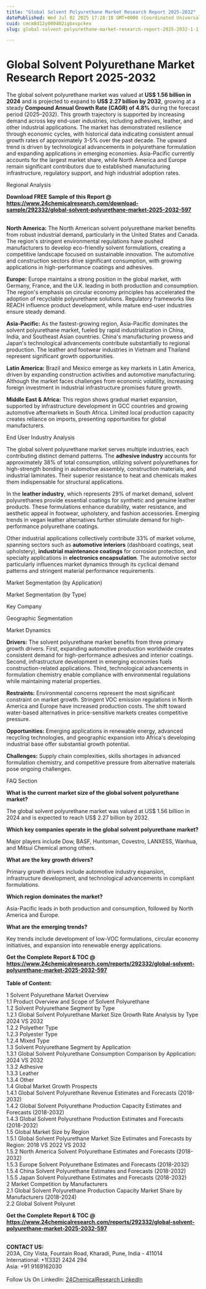 ```yaml
---
title: "Global Solvent Polyurethane Market Research Report 2025-2032"
datePublished: Wed Jul 02 2025 17:28:18 GMT+0000 (Coordinated Universal Time)
cuid: cmcm8d12y000402igbxvpckex
slug: global-solvent-polyurethane-market-research-report-2025-2032-1-1-1-1

---
```


# Global Solvent Polyurethane Market Research Report 2025-2032

<p>The global solvent polyurethane market was valued at <strong>US$ 1.56 billion in 2024</strong> and is projected to expand to <strong>US$ 2.27 billion by 2032</strong>, growing at a steady <strong>Compound Annual Growth Rate (CAGR) of 4.8%</strong> during the forecast period (2025–2032). This growth trajectory is supported by increasing demand across key end-user industries, including adhesives, leather, and other industrial applications. The market has demonstrated resilience through economic cycles, with historical data indicating consistent annual growth rates of approximately 3-5% over the past decade. The upward trend is driven by technological advancements in polyurethane formulation and expanding applications in emerging economies. Asia-Pacific currently accounts for the largest market share, while North America and Europe remain significant contributors due to established manufacturing infrastructure, regulatory support, and high industrial adoption rates.</p><p>
Regional Analysis</p><p>
</p><div><b>Download FREE Sample of this Report @ 
            <a href="https://www.24chemicalresearch.com/download-sample/292332/global-solvent-polyurethane-market-2025-2032-597">
            https://www.24chemicalresearch.com/download-sample/292332/global-solvent-polyurethane-market-2025-2032-597</a></b></div><br><p><strong>North America:</strong> The North American solvent polyurethane market benefits from robust industrial demand, particularly in the United States and Canada. The region's stringent environmental regulations have pushed manufacturers to develop eco-friendly solvent formulations, creating a competitive landscape focused on sustainable innovation. The automotive and construction sectors drive significant consumption, with growing applications in high-performance coatings and adhesives.</p><p>
</p><p><strong>Europe:</strong> Europe maintains a strong position in the global market, with Germany, France, and the U.K. leading in both production and consumption. The region's emphasis on circular economy principles has accelerated the adoption of recyclable polyurethane solutions. Regulatory frameworks like REACH influence product development, while mature end-user industries ensure steady demand.</p><p>
</p><p><strong>Asia-Pacific:</strong> As the fastest-growing region, Asia-Pacific dominates the solvent polyurethane market, fueled by rapid industrialization in China, India, and Southeast Asian countries. China's manufacturing prowess and Japan's technological advancements contribute substantially to regional production. The leather and footwear industries in Vietnam and Thailand represent significant growth opportunities.</p><p>
</p><p><strong>Latin America:</strong> Brazil and Mexico emerge as key markets in Latin America, driven by expanding construction activities and automotive manufacturing. Although the market faces challenges from economic volatility, increasing foreign investment in industrial infrastructure promises future growth.</p><p>
</p><p><strong>Middle East &amp; Africa:</strong> This region shows gradual market expansion, supported by infrastructure development in GCC countries and growing automotive aftermarkets in South Africa. Limited local production capacity creates reliance on imports, presenting opportunities for global manufacturers.</p><p>
End User Industry Analysis</p><p>
</p><p>The global solvent polyurethane market serves multiple industries, each contributing distinct demand patterns. The <strong>adhesive industry</strong> accounts for approximately 38% of total consumption, utilizing solvent polyurethanes for high-strength bonding in automotive assembly, construction materials, and industrial laminates. Their superior resistance to heat and chemicals makes them indispensable for structural applications.</p><p>
</p><p>In the <strong>leather industry</strong>, which represents 29% of market demand, solvent polyurethanes provide essential coatings for synthetic and genuine leather products. These formulations enhance durability, water resistance, and aesthetic appeal in footwear, upholstery, and fashion accessories. Emerging trends in vegan leather alternatives further stimulate demand for high-performance polyurethane coatings.</p><p>
</p><p>Other industrial applications collectively contribute 33% of market volume, spanning sectors such as <strong>automotive interiors</strong> (dashboard coatings, seat upholstery), <strong>industrial maintenance coatings</strong> for corrosion protection, and specialty applications in <strong>electronics encapsulation</strong>. The automotive sector particularly influences market dynamics through its cyclical demand patterns and stringent material performance requirements.</p><p>
Market Segmentation (by Application)</p><p>
</p><p>
Market Segmentation (by Type)</p><p>
</p><p>
Key Company</p><p>
</p><p>
Geographic Segmentation</p><p>
</p><p>
Market Dynamics</p><p>
</p><p><strong>Drivers:</strong> The solvent polyurethane market benefits from three primary growth drivers. First, expanding automotive production worldwide creates consistent demand for high-performance adhesives and interior coatings. Second, infrastructure development in emerging economies fuels construction-related applications. Third, technological advancements in formulation chemistry enable compliance with environmental regulations while maintaining material properties.</p><p>
</p><p><strong>Restraints:</strong> Environmental concerns represent the most significant constraint on market growth. Stringent VOC emission regulations in North America and Europe have increased production costs. The shift toward water-based alternatives in price-sensitive markets creates competitive pressure.</p><p>
</p><p><strong>Opportunities:</strong> Emerging applications in renewable energy, advanced recycling technologies, and geographic expansion into Africa's developing industrial base offer substantial growth potential.</p><p>
</p><p><strong>Challenges:</strong> Supply chain complexities, skills shortages in advanced formulation chemistry, and competitive pressure from alternative materials pose ongoing challenges.</p><p>
FAQ Section</p><p>
</p><p><strong>What is the current market size of the global solvent polyurethane market?</strong></p><p>
</p><p>The global solvent polyurethane market was valued at US$ 1.56 billion in 2024 and is expected to reach US$ 2.27 billion by 2032.</p><p>
</p><p><strong>Which key companies operate in the global solvent polyurethane market?</strong></p><p>
</p><p>Major players include Dow, BASF, Huntsman, Covestro, LANXESS, Wanhua, and Mitsui Chemical among others.</p><p>
</p><p><strong>What are the key growth drivers?</strong></p><p>
</p><p>Primary growth drivers include automotive industry expansion, infrastructure development, and technological advancements in compliant formulations.</p><p>
</p><p><strong>Which region dominates the market?</strong></p><p>
</p><p>Asia-Pacific leads in both production and consumption, followed by North America and Europe.</p><p>
</p><p><strong>What are the emerging trends?</strong></p><p>
</p><p>Key trends include development of low-VOC formulations, circular economy initiatives, and expansion into renewable energy applications.</p>

<div><b>Get the Complete Report & TOC @ 
            <a href="https://www.24chemicalresearch.com/reports/292332/global-solvent-polyurethane-market-2025-2032-597">
            https://www.24chemicalresearch.com/reports/292332/global-solvent-polyurethane-market-2025-2032-597</a></b></div><br>
            <b>Table of Content:</b><p>1 Solvent Polyurethane Market Overview<br />
    1.1 Product Overview and Scope of Solvent Polyurethane<br />
    1.2 Solvent Polyurethane Segment by Type<br />
        1.2.1 Global Solvent Polyurethane Market Size Growth Rate Analysis by Type 2024 VS 2032<br />
        1.2.2 Polyether Type<br />
        1.2.3 Polyester Type<br />
        1.2.4 Mixed Type<br />
    1.3 Solvent Polyurethane Segment by Application<br />
        1.3.1 Global Solvent Polyurethane Consumption Comparison by Application: 2024 VS 2032<br />
        1.3.2 Adhesive<br />
        1.3.3 Leather<br />
        1.3.4 Other<br />
    1.4 Global Market Growth Prospects<br />
        1.4.1 Global Solvent Polyurethane Revenue Estimates and Forecasts (2018-2032)<br />
        1.4.2 Global Solvent Polyurethane Production Capacity Estimates and Forecasts (2018-2032)<br />
        1.4.3 Global Solvent Polyurethane Production Estimates and Forecasts (2018-2032)<br />
    1.5 Global Market Size by Region<br />
        1.5.1 Global Solvent Polyurethane Market Size Estimates and Forecasts by Region: 2018 VS 2022 VS 2032<br />
        1.5.2 North America Solvent Polyurethane Estimates and Forecasts (2018-2032)<br />
        1.5.3 Europe Solvent Polyurethane Estimates and Forecasts (2018-2032)<br />
        1.5.4 China Solvent Polyurethane Estimates and Forecasts (2018-2032)<br />
        1.5.5 Japan Solvent Polyurethane Estimates and Forecasts (2018-2032)<br />
2 Market Competition by Manufacturers<br />
    2.1 Global Solvent Polyurethane Production Capacity Market Share by Manufacturers (2018-2024)<br />
    2.2 Global Solvent Polyuret</p>

<div><b>Get the Complete Report & TOC @ 
            <a href="https://www.24chemicalresearch.com/reports/292332/global-solvent-polyurethane-market-2025-2032-597">
            https://www.24chemicalresearch.com/reports/292332/global-solvent-polyurethane-market-2025-2032-597</a></b></div><br>

<b>CONTACT US:</b><br>
            203A, City Vista, Fountain Road, Kharadi, Pune, India - 411014<br>
            International: +1(332) 2424 294<br>
            Asia: +91 9169162030 <br><br>
            Follow Us On LinkedIn: <a href="https://www.linkedin.com/company/24chemicalresearch/">24ChemicalResearch LinkedIn</a>